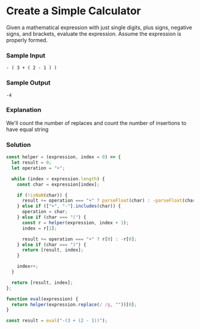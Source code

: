# Create a Simple Calculator

Given a mathematical expression with just single digits, plus signs, negative signs, and brackets, evaluate the expression. Assume the expression is properly formed.

### Sample Input
```
- ( 3 + ( 2 - 1 ) )
```
### Sample Output
```
-4
```
### Explanation
We'll count the number of replaces and count the number of insertions to have equal string

### Solution
```js
const helper = (expression, index = 0) => {
  let result = 0;
  let operation = "+";

  while (index < expression.length) {
    const char = expression[index];

    if (!isNaN(char)) {
      result += operation === "+" ? parseFloat(char) : -parseFloat(char);
    } else if (["+", "-"].includes(char)) {
      operation = char;
    } else if (char === "(") {
      const r = helper(expression, index + 1);
      index = r[1];

      result += operation === "+" ? r[0] : -r[0];
    } else if (char === ")") {
      return [result, index];
    }

    index++;
  }

  return [result, index];
};

function eval(expression) {
  return helper(expression.replace(/ /g, ""))[0];
}

const result = eval("-(3 + (2 - 1))");
```
